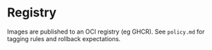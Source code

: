 # Registry

Images are published to an OCI registry (eg GHCR).
See `policy.md` for tagging rules and rollback expectations.
